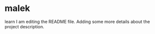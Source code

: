 # malek
learn
I am editing the README file. Adding some more details about the project description.
